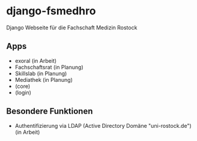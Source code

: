 # django-fsmedhro
Django Webseite für die Fachschaft Medizin Rostock

## Apps
* exoral (in Arbeit)
* Fachschaftsrat (in Planung)
* Skillslab (in Planung)
* Mediathek (in Planung)
* (core)
* (login)

## Besondere Funktionen
* Authentifizierung via LDAP (Active Directory Domäne "uni-rostock.de") (in Arbeit)
